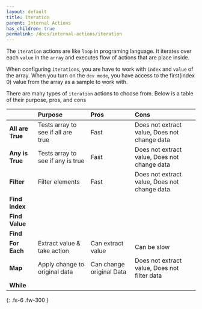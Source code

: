 ```yaml
---
layout: default
title: Iteration
parent: Internal Actions
has_children: true
permalink: /docs/internal-actions/iteration
---
```


The `iteration` actions are like `loop` in programing language.
It iterates over each `value` in the `array` and executes flow of actions that are place inside.

When configuring `iterations`, you are have to work with `index` and `value` of the array.  When you turn on the `dev mode`, you have access to the first(index 0) value from the array as a sample to work with.

There are many types of `iteration` actions to choose from. Below is a table of their purpose, pros, and cons
 

|                  | Purpose                       | Pros                       | Cons                                         |
|:-----------------|:------------------------------|:---------------------------|:---------------------------------------------|
| **All are True** | Tests array to see if all are true |  Fast  | Does not extract value, Does not change data |
| **Any is True**  | Tests array to see if any is true |     Fast      |  Does not extract value, Does not change data |
| **Filter**       | Filter elements               | Fast                       | Does not extract value, Does not change data |
| **Find Index**   |  |    |  |
| **Find Value**   |    |           |                                   |
| **Find**         |  |    |  |
| **For Each**     | Extract value & take action   | Can extract value          | Can be slow                                  |
| **Map**          | Apply change to original data | Can change original Data   | Does not extract value, Does not filter data |
| **While**        |               |                        |  |


{: .fs-6 .fw-300 }
